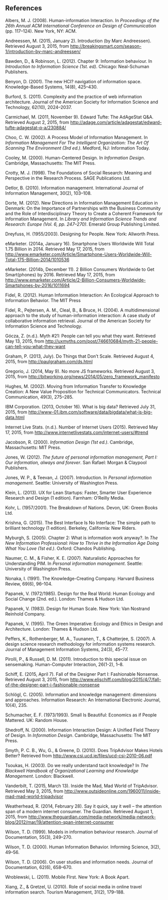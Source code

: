 ## References

Albers, M. J. (2008). Human-information Interaction. In *Proceedings of the 26th Annual ACM International Conference on Design of Communication* (pp. 117–124). New York, NY: ACM.

Andreessen, M. (2015, January 2). Introduction (by Marc Andreessen). Retrieved August 3, 2015, from http://breakingsmart.com/season-1/introduction-by-marc-andreessen/

Bawden, D., & Robinson, L. (2012). Chapter 9: Information behaviour. In *Introduction to Information Science (1st. ed)*. Chicago: Neal-Schuman Publishers.

Benyon, D. (2001). The new HCI? navigation of information space. Knowledge-Based Systems, 14(8), 425–430.

Burford, S. (2011). Complexity and the practice of web information architecture. Journal of the American Society for Information Science and Technology, 62(10), 2024–2037.

Carmichael, M. (2011, November 9). Edward Tufte: The AdAgeStat Q&A. Retrieved August 2, 2015, from http://adage.com/article/adagestat/edward-tufte-adagestat-q-a/230884/

Choo, C. W. (2002). A Process Model of Information Management. In *Information Management For The Intelligent Organization: The Art Of Scanning The Environment (3rd ed.)*. Medford, NJ: Information Today.

Cooley, M. (2000). Human-Centered Design. In *Information Design*. Cambridge, Massachusetts: The MIT Press.

Crotty, M. J. (1998). The Foundations of Social Research: Meaning and Perspective in the Research Process. SAGE Publications Ltd.

Detlor, B. (2010). Information management. International Journal of Information Management, 30(2), 103–108.

Dorte, M. (2012). New Directions in Information Management Education in Denmark: On the Importance of Partnerships with the Business Community and the Role of Interdisciplinary Theory to Create a Coherent Framework for Information Management. In *Library and Information Science Trends and Research: Europe (Vol. 6, pp. 247–270)*. Emerald Group Publishing Limited.

Dreyfuss, H. (1955/2003). Designing for People. New York: Allworth Press.

eMarketer. (2014a, January 16). Smartphone Users Worldwide Will Total 1.75 Billion in 2014. Retrieved May 17, 2015, from http://www.emarketer.com/Article/Smartphone-Users-Worldwide-Will-Total-175-Billion-2014/1010536

eMarketer. (2014b, December 11). 2 Billion Consumers Worldwide to Get Smart(phones) by 2016. Retrieved May 17, 2015, from http://www.emarketer.com/Article/2-Billion-Consumers-Worldwide-Smartphones-by-2016/1011694

Fidel, R. (2012). Human Information Interaction: An Ecological Approach to Information Behavior. The MIT Press

Fidel, R., Pejtersen, A. M., Cleal, B., & Bruce, H. (2004). A multidimensional approach to the study of human-information interaction: A case study of collaborative information retrieval. Journal of the American Society for Information Science and Technology.

Gócza, Z. (n.d.). Myth #21: People can tell you what they want. Retrieved May 13, 2015, from http://uxmyths.com/post/746610684/myth-21-people-can-tell-you-what-they-want

Graham, P. (2013, July). Do Things that Don’t Scale. Retrieved August 4, 2015, from http://paulgraham.com/ds.html

Gregorio, J. (2014, May 9). No more JS frameworks. Retrieved August 3, 2015, from http://bitworking.org/news/2014/05/zero_framework_manifesto

Hughes, M. (2002). Moving from Information Transfer to Knowledge Creation: A New Value Proposition for Technical Communicators. Technical Communication, 49(3), 275–285.

IBM Corporation. (2013, October 16). What is big data? Retrieved July 31, 2015, from http://www-01.ibm.com/software/data/bigdata/what-is-big-data.html

Internet Live Stats. (n.d.). Number of Internet Users (2015). Retrieved May 17, 2015, from http://www.internetlivestats.com/internet-users/#trend

Jacobson, R. (2000). *Information Design (1st ed.)*. Cambridge, Massachusetts: MIT Press.

Jones, W. (2012). *The future of personal information management, Part I: Our information, always and forever*. San Rafael: Morgan & Claypool Publishers.

Jones, W. P., & Teevan, J. (2007). Introduction. In *Personal information management*. Seattle: University of Washington Press.

Klein, L. (2013). UX for Lean Startups: Faster, Smarter User Experience Research and Design (1 edition). Farnham: O’Reilly Media.

Kohr, L. (1957/2001). The Breakdown of Nations. Devon, UK: Green Books Ltd.

Krishna, G. (2015). The Best Interface Is No Interface: The simple path to brilliant technology (1 edition). Berkeley, California: New Riders.

Myburgh, S. (2005). Chapter 2: What is information work anyway?. In *The New Information Professional: How to Thrive in the Information Age Doing What You Love (1st ed.)*. Oxford: Chandos Publishing.

Naumer, C. M., & Fisher, K. E. (2007). Naturalistic Approaches for Understanding PIM. In *Personal information management*. Seattle: University of Washington Press.

Nonaka, I. (1991). The Knowledge-Creating Company. Harvard Business Review, 69(6), 96–104.

Papanek, V. (1972/1985). Design for the Real World: Human Ecology and Social Change (2nd. ed.). London: Thames & Hudson Ltd.

Papanek, V. (1983). Design for Human Scale. New York: Van Nostrand Reinhold Company.

Papanek, V. (1995). The Green Imperative: Ecology and Ethics in Design and Architecture. London: Thames & Hudson Ltd.

Peffers, K., Rothenberger, M. A., Tuunanen, T., & Chatterjee, S. (2007). A design science research methodology for information systems research. Journal of Management Information Systems, 24(3), 45–77.

Pirolli, P., & Russell, D. M. (2011). Introduction to this special issue on sensemaking. Human-Computer Interaction, 26(1-2), 1–8.

Schiff, E. (2015, April 7). Fall of the Designer Part I: Fashionable Nonsense. Retrieved August 3, 2015, from http://www.elischiff.com/blog/2015/4/7/fall-of-the-designer-part-i-fashionable-nonsense

Schlögl, C. (2005). Information and knowledge management: dimensions and approaches. Information Research: An International Electronic Journal, 10(4), 235.

Schumacher, E. F. (1973/1993). Small Is Beautiful: Economics as if People Mattered. UK: Random House.

Shedroff, N. (2000). Information Interaction Design: A Unified Field Theory of Design. In *Information Design*. Cambridge, Massachusetts: The MIT Press.

Smyth, P. C. B., Wu, G., & Greene, D. (2010). Does TripAdvisor Makes Hotels Better? Retrieved from http://www.csi.ucd.ie/files/ucd-csi-2010-06.pdf

Tsoukas, H. (2003). Do we really understand tacit knowledge? In *The Blackwell Handbook of Organizational Learning and Knowledge Management*. London: Blackwell.

Vanderbilt, T. (2015, March 13). Inside the Mad, Mad World of TripAdvisor. Retrieved May 3, 2015, from http://www.outsideonline.com/1960011/inside-mad-mad-world-tripadvisor

Weatherhead, R. (2014, February 28). Say it quick, say it well – the attention span of a modern internet consumer. The Guardian. Retrieved August 1, 2015, from http://www.theguardian.com/media-network/media-network-blog/2012/mar/19/attention-span-internet-consumer

Wilson, T. D. (1999). Models in information behaviour research. Journal of Documentation, 55(3), 249–270.

Wilson, T. D. (2000). Human Information Behavior. Informing Science, 3(2), 49–56.

Wilson, T. D. (2006). On user studies and information needs. Journal of Documentation, 62(6), 658–670.

Wroblewski, L. (2011). Mobile FIrst. New York: A Book Apart.

Xiang, Z., & Gretzel, U. (2010). Role of social media in online travel information search. Tourism Management, 31(2), 179–188.
